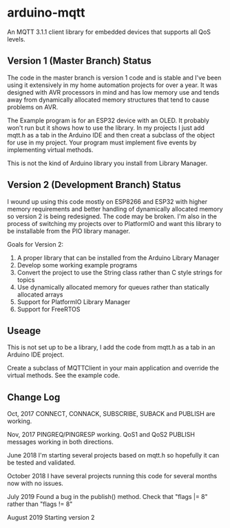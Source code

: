 # arduino-mqtt

An MQTT 3.1.1 client library for embedded devices that supports all QoS levels. 

## Version 1 (Master Branch) Status

The code in the master branch is version 1 code and is stable and I've been using it extensively in my home automation projects for over a year. It was designed with AVR processors in mind and has low memory use and tends away from dynamically allocated memory structures that tend to cause problems on AVR.

The Example program is for an ESP32 device with an OLED. It probably won't run but it shows how to use the library. In my projects I just add mqtt.h as a tab in the Arduino IDE and then creat a subclass of the object for use in my project. Your program must implement five events by implementing virtual methods. 

This is not the kind of Arduino library you install from Library Manager. 

## Version 2 (Development Branch) Status

I wound up using this code mostly on ESP8266 and ESP32 with higher memory requirements and better handling of dynamically allocated memory so version 2 is being redesigned. The code may be broken. I'm also in the process of switching my projects over to PlatformIO and want this library to be installable from the PIO library manager.

Goals for Version 2:

1. A proper library that can be installed from the Arduino Library Manager
2. Develop some working example programs
3. Convert the project to use the String class rather than C style strings for topics
4. Use dynamically allocated memory for queues rather than statically allocated arrays
5. Support for PlatformIO Library Manager
6. Support for FreeRTOS

## Useage

This is not set up to be a library, I add the code from mqtt.h as a tab in an Arduino IDE project. 

Create a subclass of MQTTClient in your main application and override the virtual methods. See the example code.

## Change Log

Oct, 2017 CONNECT, CONNACK, SUBSCRIBE, SUBACK and PUBLISH are working.

Nov, 2017 PINGREQ/PINGRESP working.  QoS1 and QoS2 PUBLISH messages working in both directions.

June 2018 I'm starting several projects based on mqtt.h so hopefully it can be tested and validated.

October 2018 I have several projects running this code for several months now with no issues.

July 2019 Found a bug in the publish() method. Check that "flags |= 8" rather than "flags != 8"

August 2019 Starting version 2
